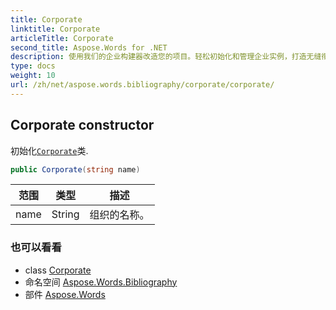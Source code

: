 ```yaml
---
title: Corporate
linktitle: Corporate
articleTitle: Corporate
second_title: Aspose.Words for .NET
description: 使用我们的企业构建器改造您的项目。轻松初始化和管理企业实例，打造无缝衔接的业务解决方案。
type: docs
weight: 10
url: /zh/net/aspose.words.bibliography/corporate/corporate/
---
```

## Corporate constructor

初始化[`Corporate`](../)类.

```csharp
public Corporate(string name)
```

| 范围 | 类型 | 描述 |
| --- | --- | --- |
| name | String | 组织的名称。 |

### 也可以看看

* class [Corporate](../)
* 命名空间 [Aspose.Words.Bibliography](../../../aspose.words.bibliography/)
* 部件 [Aspose.Words](../../../)
